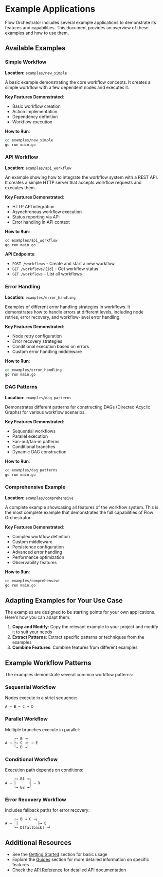 # Example Applications

Flow Orchestrator includes several example applications to demonstrate its features and capabilities. This document provides an overview of these examples and how to use them.

## Available Examples

### Simple Workflow

**Location**: `examples/new_simple`

A basic example demonstrating the core workflow concepts. It creates a simple workflow with a few dependent nodes and executes it.

**Key Features Demonstrated**:
- Basic workflow creation
- Action implementation
- Dependency definition
- Workflow execution

**How to Run**:
```bash
cd examples/new_simple
go run main.go
```

### API Workflow

**Location**: `examples/api_workflow`

An example showing how to integrate the workflow system with a REST API. It creates a simple HTTP server that accepts workflow requests and executes them.

**Key Features Demonstrated**:
- HTTP API integration
- Asynchronous workflow execution
- Status reporting via API
- Error handling in API context

**How to Run**:
```bash
cd examples/api_workflow
go run main.go
```

**API Endpoints**:
- `POST /workflows` - Create and start a new workflow
- `GET /workflows/{id}` - Get workflow status
- `GET /workflows` - List all workflows

### Error Handling

**Location**: `examples/error_handling`

Examples of different error handling strategies in workflows. It demonstrates how to handle errors at different levels, including node retries, error recovery, and workflow-level error handling.

**Key Features Demonstrated**:
- Node retry configuration
- Error recovery strategies
- Conditional execution based on errors
- Custom error handling middleware

**How to Run**:
```bash
cd examples/error_handling
go run main.go
```

### DAG Patterns

**Location**: `examples/dag_patterns`

Demonstrates different patterns for constructing DAGs (Directed Acyclic Graphs) for various workflow scenarios.

**Key Features Demonstrated**:
- Sequential workflows
- Parallel execution
- Fan-out/fan-in patterns
- Conditional branches
- Dynamic DAG construction

**How to Run**:
```bash
cd examples/dag_patterns
go run main.go
```

### Comprehensive Example

**Location**: `examples/comprehensive`

A complete example showcasing all features of the workflow system. This is the most complete example that demonstrates the full capabilities of Flow Orchestrator.

**Key Features Demonstrated**:
- Complex workflow definition
- Custom middleware
- Persistence configuration
- Advanced error handling
- Performance optimization
- Observability features

**How to Run**:
```bash
cd examples/comprehensive
go run main.go
```

## Adapting Examples for Your Use Case

The examples are designed to be starting points for your own applications. Here's how you can adapt them:

1. **Copy and Modify**: Copy the relevant example to your project and modify it to suit your needs
2. **Extract Patterns**: Extract specific patterns or techniques from the examples
3. **Combine Features**: Combine features from different examples

## Example Workflow Patterns

The examples demonstrate several common workflow patterns:

### Sequential Workflow

Nodes execute in a strict sequence:
```
A → B → C → D
```

### Parallel Workflow

Multiple branches execute in parallel:
```
    ┌→ B →┐
A → ├→ C →┤ → E
    └→ D →┘
```

### Conditional Workflow

Execution path depends on conditions:
```
    ┌→ B1 →┐
A → ├      ┤ → D
    └→ B2 →┘
```

### Error Recovery Workflow

Includes fallback paths for error recovery:
```
    ┌→ B → C →┐
A →  │         ├→ E
    └→ D[fallback] →┘
```

## Additional Resources

- See the [Getting Started](../getting-started/) section for basic usage
- Explore the [Guides](../guides/) section for more detailed information on specific features
- Check the [API Reference](./api-reference.md) for detailed API documentation 